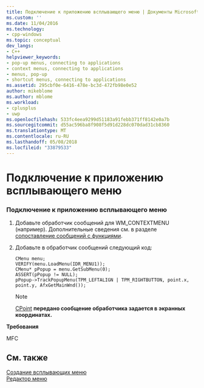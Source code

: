 ```yaml
---
title: Подключение к приложению всплывающего меню | Документы Microsoft
ms.custom: ''
ms.date: 11/04/2016
ms.technology:
- cpp-windows
ms.topic: conceptual
dev_langs:
- C++
helpviewer_keywords:
- pop-up menus, connecting to applications
- context menus, connecting to applications
- menus, pop-up
- shortcut menus, connecting to applications
ms.assetid: 295cbf0e-6416-478e-bc3d-472fb98e0e52
author: mikeblome
ms.author: mblome
ms.workload:
- cplusplus
- uwp
ms.openlocfilehash: 533fc4eea9299d51183a91febb371ff8142e0a7b
ms.sourcegitcommit: d55ac596ba8f908f5d91d228dc070dad31cb8360
ms.translationtype: MT
ms.contentlocale: ru-RU
ms.lasthandoff: 05/08/2018
ms.locfileid: "33879533"
---
```

# <a name="connecting-a-pop-up-menu-to-your-application"></a>Подключение к приложению всплывающего меню
### <a name="to-connect-a-pop-up-menu-to-your-application"></a>Подключение к приложению всплывающего меню  
  
1.  Добавьте обработчик сообщений для WM_CONTEXTMENU (например). Дополнительные сведения см. в разделе [сопоставление сообщений с функциями](../mfc/reference/mapping-messages-to-functions.md).  
  
2.  Добавьте в обработчик сообщений следующий код:  
  
    ```  
    CMenu menu;  
    VERIFY(menu.LoadMenu(IDR_MENU1));  
    CMenu* pPopup = menu.GetSubMenu(0);  
    ASSERT(pPopup != NULL);  
    pPopup->TrackPopupMenu(TPM_LEFTALIGN | TPM_RIGHTBUTTON, point.x, point.y, AfxGetMainWnd());  
    ```  
  
    > [!NOTE]
    >  [CPoint](../atl-mfc-shared/reference/cpoint-class.md) **передано сообщение обработчика задается в экранных координатах.**  
  

  
 **Требования**  
  
 MFC  
  
## <a name="see-also"></a>См. также  
 [Создание всплывающих меню](../windows/creating-pop-up-menus.md)   
 [Редактор меню](../windows/menu-editor.md)   
